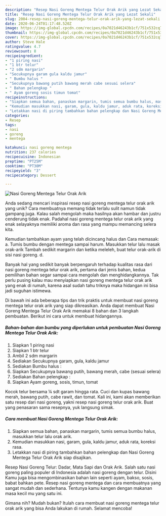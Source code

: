 ```yaml
---
description: "Resep Nasi Goreng Mentega Telur Orak Arik yang Lezat Sekali"
title: "Resep Nasi Goreng Mentega Telur Orak Arik yang Lezat Sekali"
slug: 2004-resep-nasi-goreng-mentega-telur-orak-arik-yang-lezat-sekali
date: 2020-06-24T01:17:48.520Z
image: https://img-global.cpcdn.com/recipes/0a7021d46243b1cf/751x532cq70/nasi-goreng-mentega-telur-orak-arik-foto-resep-utama.jpg
thumbnail: https://img-global.cpcdn.com/recipes/0a7021d46243b1cf/751x532cq70/nasi-goreng-mentega-telur-orak-arik-foto-resep-utama.jpg
cover: https://img-global.cpcdn.com/recipes/0a7021d46243b1cf/751x532cq70/nasi-goreng-mentega-telur-orak-arik-foto-resep-utama.jpg
author: Steve Hale
ratingvalue: 4.7
reviewcount: 8
recipeingredient:
- "1 piring nasi"
- "1 btr telur"
- "2 sdm margarin"
- "Secukupnya garam gula kaldu jamur"
- " Bumbu halus "
- "Secukupnya bawang putih bawang merah cabe sesuai selera"
- " Bahan pelengkap "
- " Ayam goreng sosis timun tomat"
recipeinstructions:
- "Siapkan semua bahan, panaskan margarin, tumis semua bumbu halus, masukkan telur lalu orak arik."
- "Kemudian masukkan nasi, garam, gula, kaldu jamur, aduk rata, koreksi rasa."
- "Letakkan nasi di piring tambahkan bahan pelengkap dan Nasi Goreng Mentega Telur Orak Arik siap disajikan."
categories:
- Resep
tags:
- nasi
- goreng
- mentega

katakunci: nasi goreng mentega 
nutrition: 237 calories
recipecuisine: Indonesian
preptime: "PT25M"
cooktime: "PT30M"
recipeyield: "3"
recipecategory: Dessert

---
```



![Nasi Goreng Mentega Telur Orak Arik](https://img-global.cpcdn.com/recipes/0a7021d46243b1cf/751x532cq70/nasi-goreng-mentega-telur-orak-arik-foto-resep-utama.jpg)

Anda sedang mencari inspirasi resep nasi goreng mentega telur orak arik yang unik? Cara membuatnya memang tidak terlalu sulit namun tidak gampang juga. Kalau salah mengolah maka hasilnya akan hambar dan justru cenderung tidak enak. Padahal nasi goreng mentega telur orak arik yang enak selayaknya memiliki aroma dan rasa yang mampu memancing selera kita.

Kemudian tambahkan ayam yang telah dicincang halus dan Cara memasak: a. Tumis bumbu dengan mentega sampai harum. Masukkan telur lalu masak orak-arik Tambah sedikit margarin dan ketika meleleh, buat telur orak-arik di sisi nasi goreng. d.

Banyak hal yang sedikit banyak berpengaruh terhadap kualitas rasa dari nasi goreng mentega telur orak arik, pertama dari jenis bahan, kedua pemilihan bahan segar sampai cara mengolah dan menghidangkannya. Tak perlu pusing kalau mau menyiapkan nasi goreng mentega telur orak arik yang enak di rumah, karena asal sudah tahu triknya maka hidangan ini bisa jadi suguhan istimewa.


Di bawah ini ada beberapa tips dan trik praktis untuk membuat nasi goreng mentega telur orak arik yang siap dikreasikan. Anda dapat membuat Nasi Goreng Mentega Telur Orak Arik memakai 8 bahan dan 3 langkah pembuatan. Berikut ini cara untuk membuat hidangannya.

<!--inarticleads1-->

##### Bahan-bahan dan bumbu yang diperlukan untuk pembuatan Nasi Goreng Mentega Telur Orak Arik:

1. Siapkan 1 piring nasi
1. Siapkan 1 btr telur
1. Ambil 2 sdm margarin
1. Sediakan Secukupnya garam, gula, kaldu jamur
1. Sediakan  Bumbu halus :
1. Siapkan Secukupnya bawang putih, bawang merah, cabe (sesuai selera)
1. Sediakan  Bahan pelengkap :
1. Siapkan  Ayam goreng, sosis, timun, tomat


Kocok telur bersama ¼ sdt garam hingga rata. Cuci dan kupas bawang merah, bawang putih, cabe rawit, dan tomat. Kali ini, kami akan memberikan satu resep dari nasi goreng, yakni resep nasi goreng telur orak arik. Buat yang penasaran sama resepnya, yuk langsung simak. 

<!--inarticleads2-->

##### Cara membuat Nasi Goreng Mentega Telur Orak Arik:

1. Siapkan semua bahan, panaskan margarin, tumis semua bumbu halus, masukkan telur lalu orak arik.
1. Kemudian masukkan nasi, garam, gula, kaldu jamur, aduk rata, koreksi rasa.
1. Letakkan nasi di piring tambahkan bahan pelengkap dan Nasi Goreng Mentega Telur Orak Arik siap disajikan.


Resep Nasi Goreng Telur: Dadar, Mata Sapi dan Orak Arik. Salah satu nasi goreng paling populer di Indonesia adalah nasi goreng dengan telur. Disini Kamu juga bisa mengombinasikan bahan lain seperti ayam, bakso, sosis, babat bahkan pete. Resep nasi goreng mentega dan cara membuatnya yang sangat mudah dan sederhana. Tentunya kamu kangen dengan makanan masa kecil mu yang satu ini. 

Gimana nih? Mudah bukan? Itulah cara membuat nasi goreng mentega telur orak arik yang bisa Anda lakukan di rumah. Selamat mencoba!
